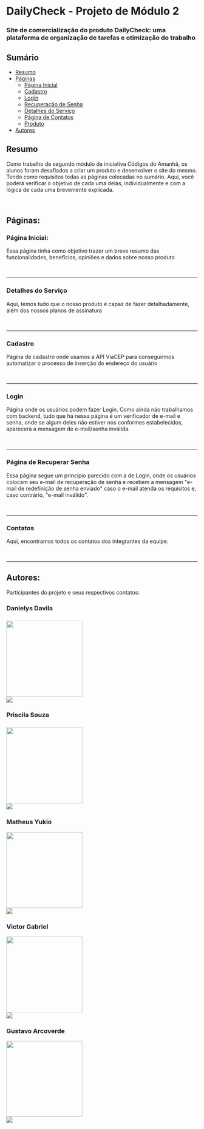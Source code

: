 # DailyCheck - Projeto de Módulo 2

### Site de comercialização do produto DailyCheck: uma plataforma de organização de tarefas e otimização do trabalho


## Sumário
<!--ts-->
 * [Resumo](#resumo)
 * [Páginas](#paginas)
    * [Página Inicial]()
    * [Cadastro]()
    * [Login]()
    * [Recuperação de Senha]()
    * [Detalhes do Serviço]()
    * [Página de Contatos]()
    * [Produto]()
 * [Autores]()
<!--te-->

<h2 id="resumo">Resumo</h2>

<p>Como trabalho de segundo módulo da iniciativa Códigos do Amanhã, os alunos foram desafiados a criar um produto e desenvolver o site do mesmo. Tendo como requisitos todas as páginas colocadas no sumário. Aqui, você poderá verificar o objetivo de cada uma delas, individualmente e com a lógica de cada uma brevemente explicada.</p>

<br>

<h2>Páginas:</h2>
<h3>Página Inicial:</h3>
<p>Essa página tinha como objetivo trazer um breve resumo das funcionalidades,  benefícios, opiniões e dados sobre nosso produto</p>
<img src="">
<img src="">

<hr>

<h3>Detalhes do Serviço</h3>
<p>Aqui, temos tudo que o nosso produto é capaz de fazer detalhadamente, além dos nossos planos de assinatura</p>
<img src="">
<img src="">

<hr>

<h3>Cadastro</h3>
<p>Página de cadastro onde usamos a API ViaCEP para conseguirmos automatizar o processo de inserção do endereço do usuário</p>
<img src="">
<img src="">

<hr>

<h3>Login</h3>
<p>Página onde os usuários podem fazer Login. Como ainda não trabalhamos com backend, tudo que há nessa página é um verificador de e-mail e senha, onde se algum deles não estiver nos conformes estabelecidos, aparecerá a mensagem de e-mail/senha inválida.</p>
<img src="">
<img src="">

<hr>

<h3>Página de Recuperar Senha</h3>
<p>Essa página segue um princípio parecido com a de Login, onde os usuários colocam seu e-mail de recuperação de senha e recebem a mensagem "e-mail de redefinição de senha enviado" caso o e-mail atenda os requisitos e, caso contrário, "e-mail inválido".</p>
<img src="">
<img src="">

<hr>

<h3>Contatos</h3>
<p>Aqui, encontramos todos os contatos dos integrantes da equipe.</p>
<img src="">
<img src="">

<hr>

<h2>Autores:</h2>
<p>Participantes do projeto e seus respectivos contatos:</p>

<h3>Danielys Davila<h3>
<img src="https://media.discordapp.net/attachments/490909335468245002/969340173815013467/1647380581333.jpg?width=670&height=670" width="200px" height="200px"><br>
<a href="https://www.linkedin.com/in/danielys-davila/" target="_blank"><img src="https://img.shields.io/badge/LinkedIn-0077B5?style=for-the-badge&logo=linkedin&logoColor=white" target="_blank"></a>

<h3>Priscila Souza<h3>
<img src="https://media.discordapp.net/attachments/490909335468245002/969340173148114944/1641404274670.jpg?width=670&height=670" width="200px" height="200px"><br>
<a href="https://www.linkedin.com/in/priscila-souza-dev/" target="_blank"><img src="https://img.shields.io/badge/LinkedIn-0077B5?style=for-the-badge&logo=linkedin&logoColor=white" target="_blank"></a>

<h3>Matheus Yukio</h3>
<img src="https://media.discordapp.net/attachments/490909335468245002/969340172879691836/1636475546105.jpg?width=670&height=670" width="200px" height="200px"><br>
<a href="https://www.linkedin.com/in/matheushocihara/" target="_blank"><img src="https://img.shields.io/badge/LinkedIn-0077B5?style=for-the-badge&logo=linkedin&logoColor=white" target="_blank"></a>

<h3>Victor Gabriel</h3>
<img src="https://media.discordapp.net/attachments/490909335468245002/969340172569280612/1551114448609.jpg" width="200px" height="200px"><br>
<a href="https://www.linkedin.com/in/victor-gabriel-camargo-guedes-9a803a180/" target="_blank"><img src="https://img.shields.io/badge/LinkedIn-0077B5?style=for-the-badge&logo=linkedin&logoColor=white" target="_blank"></a>

<h3>Gustavo Arcoverde</h3>
<img src="https://media.discordapp.net/attachments/490909335468245002/969340173433335928/1645490372043.jpg" width="200px" height="200px"><br>
<a href="https://www.linkedin.com/in/gustavo-arcoverde/" target="_blank"><img src="https://img.shields.io/badge/LinkedIn-0077B5?style=for-the-badge&logo=linkedin&logoColor=white" target="_blank"></a>